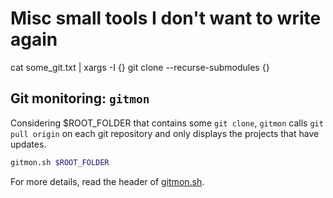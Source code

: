 # Misc small tools I don't want to write again

cat some_git.txt | xargs -I {} git clone --recurse-submodules {}

## Git monitoring: `gitmon`

Considering $ROOT_FOLDER that contains some `git clone`, `gitmon` calls `git pull origin` on each git repository and only displays the projects that have updates.

```sh
gitmon.sh $ROOT_FOLDER
```

For more details, read the header of [gitmon.sh](gitmon.sh).